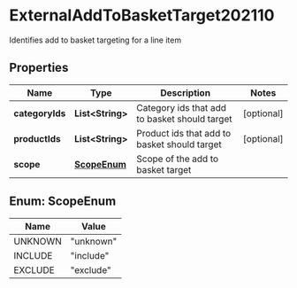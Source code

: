 

# ExternalAddToBasketTarget202110

Identifies add to basket targeting for a line item

## Properties

| Name | Type | Description | Notes |
|------------ | ------------- | ------------- | -------------|
|**categoryIds** | **List&lt;String&gt;** | Category ids that add to basket should target |  [optional] |
|**productIds** | **List&lt;String&gt;** | Product ids that add to basket should target |  [optional] |
|**scope** | [**ScopeEnum**](#ScopeEnum) | Scope of the add to basket target |  |



## Enum: ScopeEnum

| Name | Value |
|---- | -----|
| UNKNOWN | &quot;unknown&quot; |
| INCLUDE | &quot;include&quot; |
| EXCLUDE | &quot;exclude&quot; |



